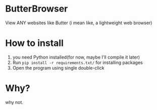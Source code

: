# ButterBrowser
View ANY websites like Butter (i mean like, a lightweight web browser)

# How to install

 1. you need Python installed(for now, maybe I'll compile it later)
 2. Run `pip install -r requirements.txt/` for installing packages
 3. Open the program using single double-click

# Why?
why not.
